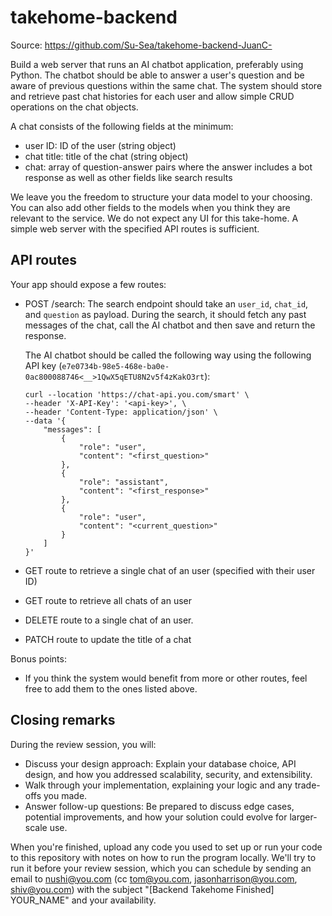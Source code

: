 # takehome-backend

Source: https://github.com/Su-Sea/takehome-backend-JuanC-

Build a web server that runs an AI chatbot application, preferably using Python. The chatbot should be able to answer a user's question and be aware of previous questions within the same chat. The system should store and retrieve past chat histories for each user and allow simple CRUD operations on the chat objects.

A chat consists of the following fields at the minimum:
- user ID: ID of the user (string object) 
- chat title: title of the chat (string object)
- chat: array of question-answer pairs where the answer includes a bot response as well as other fields like search results

We leave you the freedom to structure your data model to your choosing. You can also add other fields to the models when you think they are relevant to the service. We do not expect any UI for this take-home. A simple web server with the specified API routes is sufficient. 

## API routes

Your app should expose a few routes:
- POST /search:
The search endpoint should take an `user_id`, `chat_id`, and `question` as payload. During the search, it should fetch any past messages of the chat, call the AI chatbot and then save and return the response.

    The AI chatbot should be called the following way using the following API key (`e7e0734b-98e5-468e-ba0e-0ac800088746<__>1QwX5qETU8N2v5f4zKakO3rt`): 
    ```
    curl --location 'https://chat-api.you.com/smart' \
    --header 'X-API-Key': '<api-key>', \
    --header 'Content-Type: application/json' \
    --data '{
        "messages": [
            {
                "role": "user",
                "content": "<first_question>"
            },
            {
                "role": "assistant",
                "content": "<first_response>"
            },
            {
                "role": "user",
                "content": "<current_question>"
            }
        ]
    }'
    ```

- GET route to retrieve a single chat of an user (specified with their user ID)
- GET route to retrieve all chats of an user
- DELETE route to a single chat of an user.
- PATCH route to update the title of a chat

Bonus points:
- If you think the system would benefit from more or other routes, feel free to add them to the ones listed above.

## Closing remarks
  
During the review session, you will:
- Discuss your design approach: Explain your database choice, API design, and how you addressed scalability, security, and extensibility.
- Walk through your implementation, explaining your logic and any trade-offs you made.
- Answer follow-up questions: Be prepared to discuss edge cases, potential improvements, and how your solution could evolve for larger-scale use.

When you're finished, upload any code you used to set up or run your code to this repository with notes on how to run the program locally. We'll try to run it before your review session, which you can schedule by sending an email to nushi@you.com (cc tom@you.com, jasonharrison@you.com, shiv@you.com) with the subject "[Backend Takehome Finished] YOUR_NAME" and your availability.
